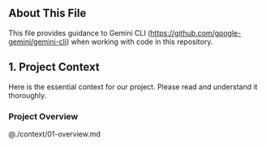 ## About This File

This file provides guidance to Gemini CLI (https://github.com/google-gemini/gemini-cli) when working with code in this repository.

## 1. Project Context
Here is the essential context for our project. Please read and understand it thoroughly.

### Project Overview
@./context/01-overview.md
